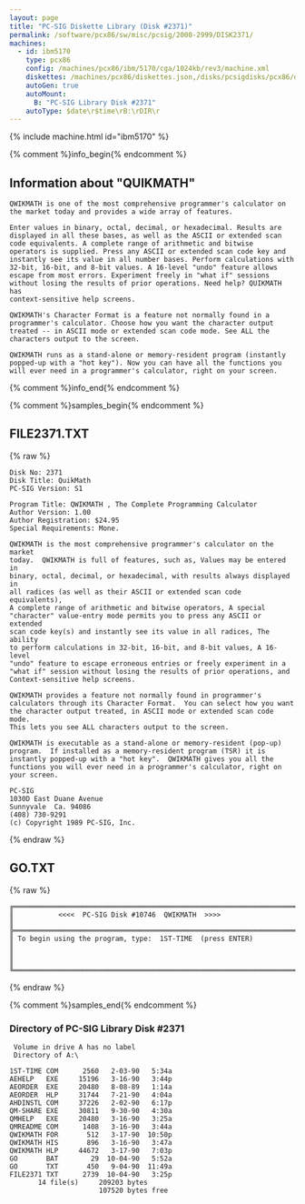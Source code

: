 ```yaml
---
layout: page
title: "PC-SIG Diskette Library (Disk #2371)"
permalink: /software/pcx86/sw/misc/pcsig/2000-2999/DISK2371/
machines:
  - id: ibm5170
    type: pcx86
    config: /machines/pcx86/ibm/5170/cga/1024kb/rev3/machine.xml
    diskettes: /machines/pcx86/diskettes.json,/disks/pcsigdisks/pcx86/diskettes.json
    autoGen: true
    autoMount:
      B: "PC-SIG Library Disk #2371"
    autoType: $date\r$time\rB:\rDIR\r
---
```


{% include machine.html id="ibm5170" %}

{% comment %}info_begin{% endcomment %}

## Information about "QUIKMATH"

    QWIKMATH is one of the most comprehensive programmer's calculator on
    the market today and provides a wide array of features.
    
    Enter values in binary, octal, decimal, or hexadecimal. Results are
    displayed in all these bases, as well as the ASCII or extended scan
    code equivalents. A complete range of arithmetic and bitwise
    operators is supplied. Press any ASCII or extended scan code key and
    instantly see its value in all number bases. Perform calculations with
    32-bit, 16-bit, and 8-bit values. A 16-level "undo" feature allows
    escape from most errors. Experiment freely in "what if" sessions
    without losing the results of prior operations. Need help? QUIKMATH has
    context-sensitive help screens.
    
    QWIKMATH's Character Format is a feature not normally found in a
    programmer's calculator. Choose how you want the character output
    treated -- in ASCII mode or extended scan code mode. See ALL the
    characters output to the screen.
    
    QWIKMATH runs as a stand-alone or memory-resident program (instantly
    popped-up with a "hot key"). Now you can have all the functions you
    will ever need in a programmer's calculator, right on your screen.
{% comment %}info_end{% endcomment %}

{% comment %}samples_begin{% endcomment %}

## FILE2371.TXT

{% raw %}
```
Disk No: 2371                                                           
Disk Title: QuikMath                                                    
PC-SIG Version: S1                                                      
                                                                        
Program Title: QWIKMATH , The Complete Programming Calculator           
Author Version: 1.00                                                    
Author Registration: $24.95                                             
Special Requirements: Mone.                                             
                                                                        
QWIKMATH is the most comprehensive programmer's calculator on the market
today.  QWIKMATH is full of features, such as, Values may be entered in 
binary, octal, decimal, or hexadecimal, with results always displayed in
all radices (as well as their ASCII or extended scan code equivalents), 
A complete range of arithmetic and bitwise operators, A special         
"character" value-entry mode permits you to press any ASCII or extended 
scan code key(s) and instantly see its value in all radices, The ability
to perform calculations in 32-bit, 16-bit, and 8-bit values, A 16-level 
"undo" feature to escape erroneous entries or freely experiment in a    
"what if" session without losing the results of prior operations, and   
Context-sensitive help screens.                                         
                                                                        
QWIKMATH provides a feature not normally found in programmer's          
calculators through its Character Format.  You can select how you want  
the character output treated, in ASCII mode or extended scan code mode. 
This lets you see ALL characters output to the screen.                  
                                                                        
QWIKMATH is executable as a stand-alone or memory-resident (pop-up)     
program.  If installed as a memory-resident program (TSR) it is         
instantly popped-up with a "hot key".  QWIKMATH gives you all the       
functions you will ever need in a programmer's calculator, right on     
your screen.                                                            
                                                                        
PC-SIG                                                                  
1030D East Duane Avenue                                                 
Sunnyvale  Ca. 94086                                                    
(408) 730-9291                                                          
(c) Copyright 1989 PC-SIG, Inc.                                         
```
{% endraw %}

## GO.TXT

{% raw %}
```
╔═══════════════════════════════════════════════════════════════════════╗
║           <<<<  PC-SIG Disk #10746  QWIKMATH  >>>>                    ║
╠═══════════════════════════════════════════════════════════════════════╣
║ To begin using the program, type:  1ST-TIME  (press ENTER)            ║
║                                                                       ║
╚═══════════════════════════════════════════════════════════════════════╝
```
{% endraw %}

{% comment %}samples_end{% endcomment %}

### Directory of PC-SIG Library Disk #2371

     Volume in drive A has no label
     Directory of A:\

    1ST-TIME COM      2560   2-03-90   5:34a
    AEHELP   EXE     15196   3-16-90   3:44p
    AEORDER  EXE     20480   8-08-89   1:14a
    AEORDER  HLP     31744   7-21-90   4:04a
    AHDINSTL COM     37226   2-02-90   6:17p
    QM-SHARE EXE     30811   9-30-90   4:30a
    QMHELP   EXE     20480   3-16-90   3:25a
    QMREADME COM      1408   3-16-90   3:44a
    QWIKMATH FOR       512   3-17-90  10:50p
    QWIKMATH HIS       896   3-16-90   3:47a
    QWIKMATH HLP     44672   3-17-90   7:03p
    GO       BAT        29  10-04-90   5:52a
    GO       TXT       450   9-04-90  11:49a
    FILE2371 TXT      2739  10-04-90   3:25p
           14 file(s)     209203 bytes
                          107520 bytes free
